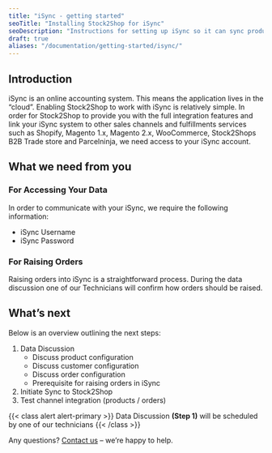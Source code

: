 ```yaml
---
title: "iSync - getting started"
seoTitle: "Installing Stock2Shop for iSync"
seoDescription: "Instructions for setting up iSync so it can sync product data and orders with multiple sales channels like Magento, Shopify, WooCommerce and Stock2Shop's B2B trade store. Let us help you set up iSync with ease."
draft: true
aliases: "/documentation/getting-started/isync/"
---
```


## Introduction

iSync is an online accounting system. This means the application lives in the “cloud”. Enabling Stock2Shop to work with iSync is relatively simple. In order for Stock2Shop to provide you with the full integration features and link your iSync system to other sales channels and fulfillments services such as Shopify, Magento 1.x, Magento 2.x, WooCommerce, Stock2Shops B2B Trade store and Parcelninja, we need access to your iSync account.

## What we need from you

### For Accessing Your Data

In order to communicate with your iSync, we require the following information:

*   iSync Username
*   iSync Password

### For Raising Orders

Raising orders into iSync is a straightforward process. During the data discussion one of our Technicians will confirm how orders should be raised.

## What’s next
Below is an overview outlining the next steps:

1. Data Discussion
    - Discuss product configuration
    - Discuss customer configuration
    - Discuss order configuration
    - Prerequisite for raising orders in iSync
2. Initiate Sync to Stock2Shop
3. Test channel integration (products / orders)

{{< class alert alert-primary >}}
Data Discussion **(Step 1)** will be scheduled by one of our technicians
{{< /class >}}

Any questions? [Contact us](/contact-us) – we’re happy to help.